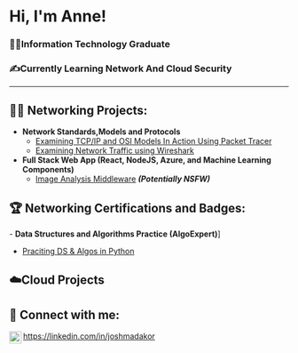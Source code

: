 <h1>Hi, I'm Anne! <br/><h3>👩‍🎓Information Technology Graduate <br/><h3>✍️Currently Learning Network And Cloud Security </h3></h1>
<hr>
<h2>👩‍💻 Networking Projects:</h2>

- <b>Network Standards,Models and Protocols </b>
  - [Examining TCP/IP and OSI Models In Action Using Packet Tracer](https://github.com/Anne-Ndiritu/Cisco-Packet-Tracer-Labs/tree/main/TCP/TCP-IP%20AND%20OSI%20MODELS%20IN%20ACTION)
  - [Examining Network Traffic using Wireshark](https://github.com/joshmadakor1/Algorithms-Practice)
- <b>Full Stack Web App (React, NodeJS, Azure, and Machine Learning Components)</b>
  - [Image Analysis Middleware](https://github.com/joshmadakor1/4chan-Image-Analysis-Middleware-C964) <b><i>(Potentially NSFW)</b></i>
  
 <h2>🏆 Networking Certifications and Badges:</h2>
 - <b>Data Structures and Algorithms Practice (AlgoExpert)</b>]
 
  - [Praciting DS & Algos in Python](https://github.com/joshmadakor1/Algorithms-Practice)

<h2>☁️Cloud Projects</h2>

<h2> 🤳 Connect with me:</h2>

<img align="left" alt="JoshMadakor | LinkedIn" width="22px" src="https://cdn.jsdelivr.net/npm/simple-icons@v3/icons/linkedin.svg" />https://linkedin.com/in/joshmadakor

